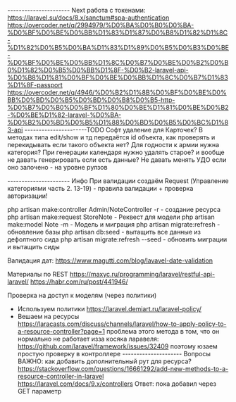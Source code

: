 ---------------------- Next
работа с токенами:
https://laravel.su/docs/8.x/sanctum#spa-authentication
https://overcoder.net/q/2994979/%D0%BA%D0%B0%D0%BA-%D0%BF%D0%BE%D0%BB%D1%83%D1%87%D0%B8%D1%82%D1%8C-%D1%82%D0%B5%D0%BA%D1%83%D1%89%D0%B5%D0%B3%D0%BE-%D0%BF%D0%BE%D0%BB%D1%8C%D0%B7%D0%BE%D0%B2%D0%B0%D1%82%D0%B5%D0%BB%D1%8F-%D0%B2-laravel-api-%D0%B8%D1%81%D0%BF%D0%BE%D0%BB%D1%8C%D0%B7%D1%83%D1%8F-passport
https://overcoder.net/q/4946/%D0%B2%D1%8B%D0%BF%D0%BE%D0%BB%D0%BD%D0%B5%D0%BD%D0%B8%D0%B5-http-%D0%B7%D0%B0%D0%BF%D1%80%D0%BE%D1%81%D0%BE%D0%B2-%D0%BE%D1%82-laravel-%D0%BA-%D0%B2%D0%BD%D0%B5%D1%88%D0%BD%D0%B5%D0%BC%D1%83-api
----------------------TODO
Софт удаление для Карточек?
В методах типа edit/show и тд  передаётся id объекта, как проверять и перекидывать если такого объекта нет?
Для годности к армии нужна категория?
При генерации календаря нужно удалять старое? и вообще не давать генерировать если есть данные?
Не давать менять УДО если оно залочено - на уровне рулзов

---------------------- Инфо
При валидации создаём Request (Управление категориями часть 2. 13-19) - правила валидации + проверка авторизации!

php artisan make:controller Admin/NoteController -r - создание ресурса
php artisan make:request StoreNote - Реквест для модели
php artisan make:model Note -m  - Модель и миграция
php artisan migrate:refresh - обновление базы
php artisan db:seed - вытащить все данные из дефолтного сида
php artisan migrate:refresh --seed - обновить миграции и вытащить сиды

Валидация дат:
https://www.magutti.com/blog/lavavel-date-validation

Материалы по REST
https://maxyc.ru/programming/laravel/restful-api-laravel/
https://habr.com/ru/post/441946/

Проверка на доступ к моделям (через политики) 
- Используем политики https://laravel.demiart.ru/laravel-policy/
- Вешаем на ресурсы https://laracasts.com/discuss/channels/laravel/how-to-apply-policy-to-a-resource-controller?page=1
    проблема этого метода в том, что он нормально не работает изза косяка ларавеля: https://github.com/laravel/framework/issues/32409
    поэтому юзаем простую проверку в контроллере
--------------------- Вопросы
ВАЖНО: как добавить дополнительный рут для ресурса? 
    https://stackoverflow.com/questions/16661292/add-new-methods-to-a-resource-controller-in-laravel   
    https://laravel.com/docs/9.x/controllers
Ответ: пока добавил через GET параметр